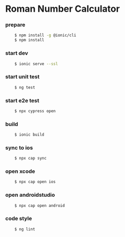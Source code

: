 # Roman Number Calculator

### prepare

```sh
    $ npm install -g @ionic/cli
    $ npm install
```

### start dev

```sh
    $ ionic serve --ssl
```

### start unit test

```sh
    $ ng test
```

### start e2e test

```sh
    $ npx cypress open
```

### build

```sh
    $ ionic build
```

### sync to ios

```sh
    $ npx cap sync
```

### open xcode

```sh
    $ npx cap open ios
```

### open androidstudio

```sh
    $ npx cap open android
```

### code style

```sh
    $ ng lint
```
